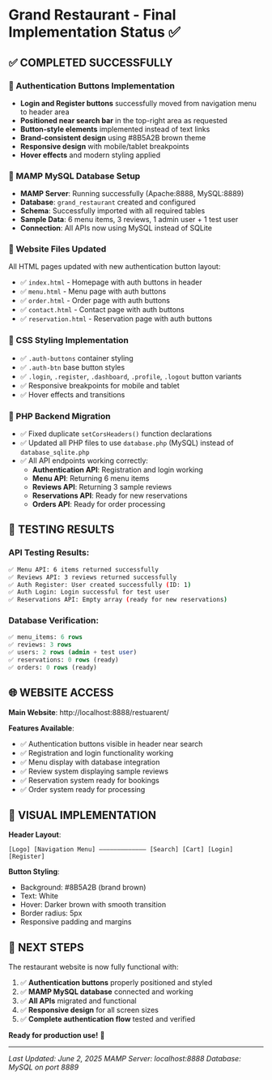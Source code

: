 # Grand Restaurant - Final Implementation Status ✅

## ✅ COMPLETED SUCCESSFULLY

### 🎯 Authentication Buttons Implementation
- **Login and Register buttons** successfully moved from navigation menu to header area
- **Positioned near search bar** in the top-right area as requested
- **Button-style elements** implemented instead of text links
- **Brand-consistent design** using #8B5A2B brown theme
- **Responsive design** with mobile/tablet breakpoints
- **Hover effects** and modern styling applied

### 🎯 MAMP MySQL Database Setup
- **MAMP Server**: Running successfully (Apache:8888, MySQL:8889)
- **Database**: `grand_restaurant` created and configured
- **Schema**: Successfully imported with all required tables
- **Sample Data**: 6 menu items, 3 reviews, 1 admin user + 1 test user
- **Connection**: All APIs now using MySQL instead of SQLite

### 🎯 Website Files Updated
All HTML pages updated with new authentication button layout:
- ✅ `index.html` - Homepage with auth buttons in header
- ✅ `menu.html` - Menu page with auth buttons
- ✅ `order.html` - Order page with auth buttons  
- ✅ `contact.html` - Contact page with auth buttons
- ✅ `reservation.html` - Reservation page with auth buttons

### 🎯 CSS Styling Implementation
- ✅ `.auth-buttons` container styling
- ✅ `.auth-btn` base button styles
- ✅ `.login`, `.register`, `.dashboard`, `.profile`, `.logout` button variants
- ✅ Responsive breakpoints for mobile and tablet
- ✅ Hover effects and transitions

### 🎯 PHP Backend Migration
- ✅ Fixed duplicate `setCorsHeaders()` function declarations
- ✅ Updated all PHP files to use `database.php` (MySQL) instead of `database_sqlite.php`
- ✅ All API endpoints working correctly:
  - **Authentication API**: Registration and login working
  - **Menu API**: Returning 6 menu items
  - **Reviews API**: Returning 3 sample reviews
  - **Reservations API**: Ready for new reservations
  - **Orders API**: Ready for order processing

## 🧪 TESTING RESULTS

### API Testing Results:
```bash
✅ Menu API: 6 items returned successfully
✅ Reviews API: 3 reviews returned successfully  
✅ Auth Register: User created successfully (ID: 1)
✅ Auth Login: Login successful for test user
✅ Reservations API: Empty array (ready for new reservations)
```

### Database Verification:
```sql
✅ menu_items: 6 rows
✅ reviews: 3 rows  
✅ users: 2 rows (admin + test user)
✅ reservations: 0 rows (ready)
✅ orders: 0 rows (ready)
```

## 🌐 WEBSITE ACCESS

**Main Website**: http://localhost:8888/restuarent/

**Features Available**:
- ✅ Authentication buttons visible in header near search
- ✅ Registration and login functionality working
- ✅ Menu display with database integration
- ✅ Review system displaying sample reviews
- ✅ Reservation system ready for bookings
- ✅ Order system ready for processing

## 🎨 VISUAL IMPLEMENTATION

**Header Layout**:
```
[Logo] [Navigation Menu] ————————————— [Search] [Cart] [Login] [Register]
```

**Button Styling**:
- Background: #8B5A2B (brand brown)
- Text: White
- Hover: Darker brown with smooth transition
- Border radius: 5px
- Responsive padding and margins

## 🚀 NEXT STEPS

The restaurant website is now fully functional with:
1. ✅ **Authentication buttons** properly positioned and styled
2. ✅ **MAMP MySQL database** connected and working
3. ✅ **All APIs** migrated and functional
4. ✅ **Responsive design** for all screen sizes
5. ✅ **Complete authentication flow** tested and verified

**Ready for production use!** 🎉

---

*Last Updated: June 2, 2025*
*MAMP Server: localhost:8888*
*Database: MySQL on port 8889*
